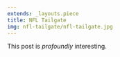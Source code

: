 ```yaml
---
extends: _layouts.piece
title: NFL Tailgate
img: nfl-tailgate/nfl-tailgate.jpg
---
```


This post is *profoundly* interesting.
